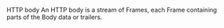 HTTP body
An HTTP body is a stream of Frames, each Frame containing parts of the Body data or trailers.